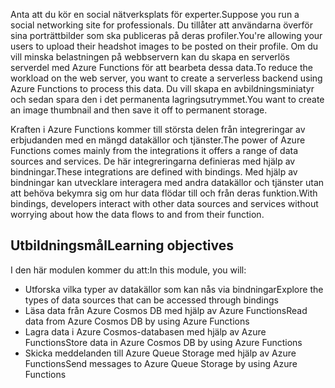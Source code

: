 <span data-ttu-id="13b6a-101">Anta att du kör en social nätverksplats för experter.</span><span class="sxs-lookup"><span data-stu-id="13b6a-101">Suppose you run a social networking site for professionals.</span></span> <span data-ttu-id="13b6a-102">Du tillåter att användarna överför sina porträttbilder som ska publiceras på deras profiler.</span><span class="sxs-lookup"><span data-stu-id="13b6a-102">You're allowing your users to upload their headshot images to be posted on their profile.</span></span> <span data-ttu-id="13b6a-103">Om du vill minska belastningen på webbservern kan du skapa en serverlös serverdel med Azure Functions för att bearbeta dessa data.</span><span class="sxs-lookup"><span data-stu-id="13b6a-103">To reduce the workload on the web server, you want to create a serverless backend using Azure Functions to process this data.</span></span> <span data-ttu-id="13b6a-104">Du vill skapa en avbildningsminiatyr och sedan spara den i det permanenta lagringsutrymmet.</span><span class="sxs-lookup"><span data-stu-id="13b6a-104">You want to create an image thumbnail and then save it off to permanent storage.</span></span> 

<span data-ttu-id="13b6a-105">Kraften i Azure Functions kommer till största delen från integreringar av erbjudanden med en mängd datakällor och tjänster.</span><span class="sxs-lookup"><span data-stu-id="13b6a-105">The power of Azure Functions comes mainly from the integrations it offers a range of data sources and services.</span></span> <span data-ttu-id="13b6a-106">De här integreringarna definieras med hjälp av bindningar.</span><span class="sxs-lookup"><span data-stu-id="13b6a-106">These integrations are defined with bindings.</span></span> <span data-ttu-id="13b6a-107">Med hjälp av bindningar kan utvecklare interagera med andra datakällor och tjänster utan att behöva bekymra sig om hur data flödar till och från deras funktion.</span><span class="sxs-lookup"><span data-stu-id="13b6a-107">With bindings, developers interact with other data sources and services without worrying about how the data flows to and from their function.</span></span>

## <a name="learning-objectives"></a><span data-ttu-id="13b6a-108">Utbildningsmål</span><span class="sxs-lookup"><span data-stu-id="13b6a-108">Learning objectives</span></span>

<span data-ttu-id="13b6a-109">I den här modulen kommer du att:</span><span class="sxs-lookup"><span data-stu-id="13b6a-109">In this module, you will:</span></span>

- <span data-ttu-id="13b6a-110">Utforska vilka typer av datakällor som kan nås via bindningar</span><span class="sxs-lookup"><span data-stu-id="13b6a-110">Explore the types of data sources that can be accessed through bindings</span></span>
- <span data-ttu-id="13b6a-111">Läsa data från Azure Cosmos DB med hjälp av Azure Functions</span><span class="sxs-lookup"><span data-stu-id="13b6a-111">Read data from Azure Cosmos DB by using Azure Functions</span></span>
- <span data-ttu-id="13b6a-112">Lagra data i Azure Cosmos-databasen med hjälp av Azure Functions</span><span class="sxs-lookup"><span data-stu-id="13b6a-112">Store data in Azure Cosmos DB by using Azure Functions</span></span>
- <span data-ttu-id="13b6a-113">Skicka meddelanden till Azure Queue Storage med hjälp av Azure Functions</span><span class="sxs-lookup"><span data-stu-id="13b6a-113">Send messages to Azure Queue Storage by using Azure Functions</span></span>
